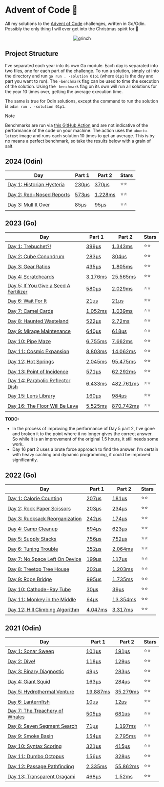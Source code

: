 # Advent of Code 📆

All my solutions to the [Advent of Code](https://adventofcode.com/) challenges, written in Go/Odin. Possibly the only thing I will ever get into the Christmas spirit for 🎄

<p align="center">
  <img alt="grinch" src="https://github.com/scottmckendry/AoC/assets/39483124/def61fe9-d27c-4440-b033-4fb7630306e0"/>
</p>

## Project Structure

I've separated each year into its own Go module. Each day is separated into two files, one for each part of the challenge. To run a solution, simply `cd` into the directory and run `go run . -solution 01p1` (where `01p1` is the day and part you want to run).
The `-benchmark` flag can be used to time the execution of the solution. Using the `-benchmark` flag on its own will run all solutions for the year 10 times over, getting the average execution time.

The same is true for Odin solutions, except the command to run the solution is `odin run . -solution 01p1`.

> [!NOTE]
> Benchmarks are run via [this GitHub Action](https://github.com/scottmckendry/aoc/actions/workflows/CI.yml) and are not indicative of the performance of the code on your machine.
> The action uses the `ubuntu-latest` image and runs each solution 10 times to get an average. This is by no means a perfect benchmark, so take the results below with a grain of salt.

## 2024 (Odin)

<!-- 2024TableStart -->
| Day | Part 1 | Part 2 | Stars |
| --- | --- | --- | --- |
| [Day 1: Historian Hysteria](https://adventofcode.com/2024/day/1) | [230µs](2024/01p1.odin) | [370µs](2024/01p2.odin) | ⭐⭐ |
| [Day 2: Red-Nosed Reports](https://adventofcode.com/2024/day/2) | [573µs](2024/02p1.odin) | [1.228ms](2024/02p2.odin) | ⭐⭐ |
| [Day 3: Mull It Over](https://adventofcode.com/2024/day/3) | [85µs](2024/03p1.odin) | [95µs](2024/03p2.odin) | ⭐⭐ |
<!-- 2024TableEnd -->

## 2023 (Go)

<!-- 2023TableStart -->
| Day | Part 1 | Part 2 | Stars |
| --- | --- | --- | --- |
| [Day 1: Trebuchet?!](https://adventofcode.com/2023/day/1) | [399µs](2023/01p1.go) | [1.343ms](2023/01p2.go) | ⭐⭐ |
| [Day 2: Cube Conundrum](https://adventofcode.com/2023/day/2) | [283µs](2023/02p1.go) | [304µs](2023/02p2.go) | ⭐⭐ |
| [Day 3: Gear Ratios](https://adventofcode.com/2023/day/3) | [435µs](2023/03p1.go) | [1.805ms](2023/03p2.go) | ⭐⭐ |
| [Day 4: Scratchcards](https://adventofcode.com/2023/day/4) | [3.176ms](2023/04p1.go) | [25.565ms](2023/04p2.go) | ⭐⭐ |
| [Day 5: If You Give a Seed A Fertilizer](https://adventofcode.com/2023/day/5) | [580µs](2023/05p1.go) | [2.029ms](2023/05p2.go) | ⭐⭐ |
| [Day 6: Wait For It](https://adventofcode.com/2023/day/6) | [21µs](2023/06p1.go) | [21µs](2023/06p2.go) | ⭐⭐ |
| [Day 7: Camel Cards](https://adventofcode.com/2023/day/7) | [1.052ms](2023/07p1.go) | [1.039ms](2023/07p2.go) | ⭐⭐ |
| [Day 8: Haunted Wasteland](https://adventofcode.com/2023/day/8) | [522µs](2023/08p1.go) | [2.72ms](2023/08p2.go) | ⭐⭐ |
| [Day 9: Mirage Maintenance](https://adventofcode.com/2023/day/9) | [640µs](2023/09p1.go) | [618µs](2023/09p2.go) | ⭐⭐ |
| [Day 10: Pipe Maze](https://adventofcode.com/2023/day/10) | [6.755ms](2023/10p1.go) | [7.662ms](2023/10p2.go) | ⭐⭐ |
| [Day 11: Cosmic Expansion](https://adventofcode.com/2023/day/11) | [8.803ms](2023/11p1.go) | [14.062ms](2023/11p2.go) | ⭐⭐ |
| [Day 12: Hot Springs](https://adventofcode.com/2023/day/12) | [2.045ms](2023/12p1.go) | [95.475ms](2023/12p2.go) | ⭐⭐ |
| [Day 13: Point of Incidence](https://adventofcode.com/2023/day/13) | [571µs](2023/13p1.go) | [62.292ms](2023/13p2.go) | ⭐⭐ |
| [Day 14: Parabolic Reflector Dish](https://adventofcode.com/2023/day/14) | [6.433ms](2023/14p1.go) | [482.761ms](2023/14p2.go) | ⭐⭐ |
| [Day 15: Lens Library](https://adventofcode.com/2023/day/15) | [160µs](2023/15p1.go) | [984µs](2023/15p2.go) | ⭐⭐ |
| [Day 16: The Floor Will Be Lava](https://adventofcode.com/2023/day/16) | [5.525ms](2023/16p1.go) | [870.742ms](2023/16p2.go) | ⭐⭐ |

<!-- 2023TableEnd -->

**TODO:**

-   In the process of improving the performance of Day 5 part 2, I've gone and broken it to the point where it no longer gives the correct answer. So while it is an improvement of the original 1.5 hours, it still needs some work.
-   Day 16 part 2 uses a brute force approach to find the answer. I'm certain with heavy caching and dynamic programming, it could be improved significantly.

## 2022 (Go)

<!-- 2022TableStart -->
| Day | Part 1 | Part 2 | Stars |
| --- | --- | --- | --- |
| [Day 1: Calorie Counting](https://adventofcode.com/2022/day/1) | [207µs](2022/01p1.go) | [181µs](2022/01p2.go) | ⭐⭐ |
| [Day 2: Rock Paper Scissors](https://adventofcode.com/2022/day/2) | [203µs](2022/02p1.go) | [234µs](2022/02p2.go) | ⭐⭐ |
| [Day 3: Rucksack Reorganization](https://adventofcode.com/2022/day/3) | [242µs](2022/03p1.go) | [174µs](2022/03p2.go) | ⭐⭐ |
| [Day 4: Camp Cleanup](https://adventofcode.com/2022/day/4) | [694µs](2022/04p1.go) | [623µs](2022/04p2.go) | ⭐⭐ |
| [Day 5: Supply Stacks](https://adventofcode.com/2022/day/5) | [756µs](2022/05p1.go) | [752µs](2022/05p2.go) | ⭐⭐ |
| [Day 6: Tuning Trouble](https://adventofcode.com/2022/day/6) | [352µs](2022/06p1.go) | [2.064ms](2022/06p2.go) | ⭐⭐ |
| [Day 7: No Space Left On Device](https://adventofcode.com/2022/day/7) | [199µs](2022/07p1.go) | [117µs](2022/07p2.go) | ⭐⭐ |
| [Day 8: Treetop Tree House](https://adventofcode.com/2022/day/8) | [202µs](2022/08p1.go) | [1.203ms](2022/08p2.go) | ⭐⭐ |
| [Day 9: Rope Bridge](https://adventofcode.com/2022/day/9) | [995µs](2022/09p1.go) | [1.735ms](2022/09p2.go) | ⭐⭐ |
| [Day 10: Cathode-Ray Tube](https://adventofcode.com/2022/day/10) | [30µs](2022/10p1.go) | [39µs](2022/10p2.go) | ⭐⭐ |
| [Day 11: Monkey in the Middle](https://adventofcode.com/2022/day/11) | [64µs](2022/11p1.go) | [13.354ms](2022/11p2.go) | ⭐⭐ |
| [Day 12: Hill Climbing Algorithm](https://adventofcode.com/2022/day/12) | [4.047ms](2022/12p1.go) | [3.317ms](2022/12p2.go) | ⭐⭐ |

<!-- 2022TableEnd -->

## 2021 (Odin)

<!-- 2021TableStart -->
| Day | Part 1 | Part 2 | Stars |
| --- | --- | --- | --- |
| [Day 1: Sonar Sweep](https://adventofcode.com/2021/day/1) | [101µs](2021/01p1.odin) | [191µs](2021/01p2.odin) | ⭐⭐ |
| [Day 2: Dive!](https://adventofcode.com/2021/day/2) | [118µs](2021/02p1.odin) | [129µs](2021/02p2.odin) | ⭐⭐ |
| [Day 3: Binary Diagnostic](https://adventofcode.com/2021/day/3) | [49µs](2021/03p1.odin) | [283µs](2021/03p2.odin) | ⭐⭐ |
| [Day 4: Giant Squid](https://adventofcode.com/2021/day/4) | [163µs](2021/04p1.odin) | [284µs](2021/04p2.odin) | ⭐⭐ |
| [Day 5: Hydrothermal Venture](https://adventofcode.com/2021/day/5) | [19.887ms](2021/05p1.odin) | [35.279ms](2021/05p2.odin) | ⭐⭐ |
| [Day 6: Lanternfish](https://adventofcode.com/2021/day/6) | [10µs](2021/06p1.odin) | [12µs](2021/06p2.odin) | ⭐⭐ |
| [Day 7: The Treachery of Whales](https://adventofcode.com/2021/day/7) | [505µs](2021/07p1.odin) | [681µs](2021/07p2.odin) | ⭐⭐ |
| [Day 8: Seven Segment Search](https://adventofcode.com/2021/day/8) | [71µs](2021/08p1.odin) | [1.197ms](2021/08p2.odin) | ⭐⭐ |
| [Day 9: Smoke Basin](https://adventofcode.com/2021/day/9) | [154µs](2021/09p1.odin) | [2.795ms](2021/09p2.odin) | ⭐⭐ |
| [Day 10: Syntax Scoring](https://adventofcode.com/2021/day/10) | [321µs](2021/10p1.odin) | [415µs](2021/10p2.odin) | ⭐⭐ |
| [Day 11: Dumbo Octopus](https://adventofcode.com/2021/day/11) | [156µs](2021/11p1.odin) | [328µs](2021/11p2.odin) | ⭐⭐ |
| [Day 12: Passage Pathfinding](https://adventofcode.com/2021/day/12) | [2.335ms](2021/12p1.odin) | [55.862ms](2021/12p2.odin) | ⭐⭐ |
| [Day 13: Transparent Oragami](https://adventofcode.com/2021/day/13) | [468µs](2021/13p1.odin) | [1.52ms](2021/13p2.odin) | ⭐⭐ |
<!-- 2021TableEnd -->
